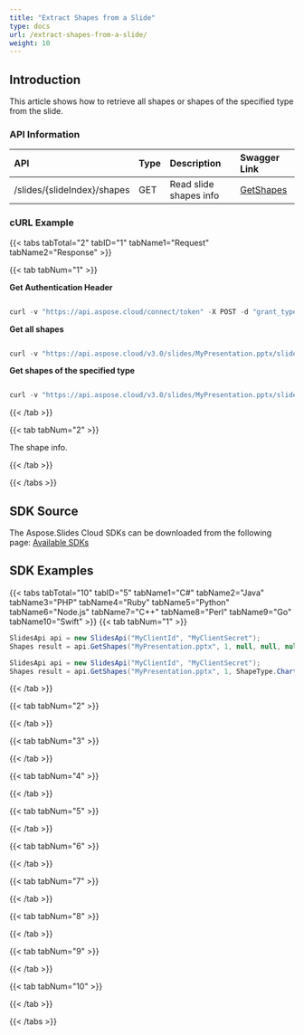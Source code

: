 ```yaml
---
title: "Extract Shapes from a Slide"
type: docs
url: /extract-shapes-from-a-slide/
weight: 10
---
```


## **Introduction**
This article shows how to retrieve all shapes or shapes of the specified type from the slide.
### **API Information**
|**API**|**Type**|**Description**|**Swagger Link**|
| :- | :- | :- | :- |
|/slides/{slideIndex}/shapes|GET|Read slide shapes info|[GetShapes](https://apireference.aspose.cloud/slides/#/Shapes/GetShapes)|

### **cURL Example**
{{< tabs tabTotal="2" tabID="1" tabName1="Request" tabName2="Response" >}}

{{< tab tabNum="1" >}}

**Get Authentication Header**

```java

curl -v "https://api.aspose.cloud/connect/token" -X POST -d "grant_type=client_credentials&client_id=MyClientId&client_secret=MyClientSecret" -H "Content-Type: application/x-www-form-urlencoded" -H "Accept: application/json"

```
**Get all shapes**
```java

curl -v "https://api.aspose.cloud/v3.0/slides/MyPresentation.pptx/slides/1/shapes" -d "" -H "Authorization: Bearer MyAuthToken"

```
**Get shapes of the specified type**
```java

curl -v "https://api.aspose.cloud/v3.0/slides/MyPresentation.pptx/slides/1/shapes?shapeType=chart" -d "" -H "Authorization: Bearer MyAuthToken"

```

{{< /tab >}}

{{< tab tabNum="2" >}}

The shape info.

{{< /tab >}}

{{< /tabs >}}
## **SDK Source**
The Aspose.Slides Cloud SDKs can be downloaded from the following page: [Available SDKs](/slides/available-sdks/)
## **SDK Examples**
{{< tabs tabTotal="10" tabID="5" tabName1="C#" tabName2="Java" tabName3="PHP" tabName4="Ruby" tabName5="Python" tabName6="Node.js" tabName7="C++" tabName8="Perl" tabName9="Go" tabName10="Swift" >}}
{{< tab tabNum="1" >}}

```csharp
SlidesApi api = new SlidesApi("MyClientId", "MyClientSecret");
Shapes result = api.GetShapes("MyPresentation.pptx", 1, null, null, null);
```

```csharp
SlidesApi api = new SlidesApi("MyClientId", "MyClientSecret");
Shapes result = api.GetShapes("MyPresentation.pptx", 1, ShapeType.Chart, null, null);
```
{{< /tab >}}

{{< tab tabNum="2" >}}

{{< /tab >}}

{{< tab tabNum="3" >}}

{{< /tab >}}

{{< tab tabNum="4" >}}

{{< /tab >}}

{{< tab tabNum="5" >}}

{{< /tab >}}

{{< tab tabNum="6" >}}

{{< /tab >}}

{{< tab tabNum="7" >}}

{{< /tab >}}

{{< tab tabNum="8" >}}

{{< /tab >}}

{{< tab tabNum="9" >}}

{{< /tab >}}

{{< tab tabNum="10" >}}

{{< /tab >}}

{{< /tabs >}}